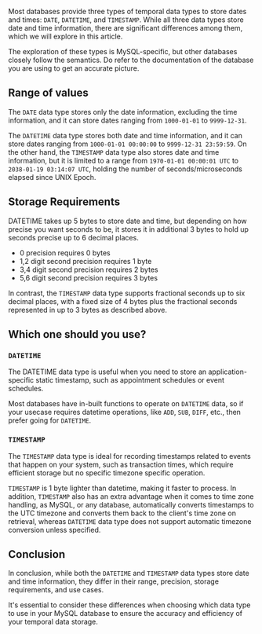 Most databases provide three types of temporal data types to store dates and times: `DATE`, `DATETIME`, and `TIMESTAMP`. While all three data types store date and time information, there are significant differences among them, which we will explore in this article.

The exploration of these types is MySQL-specific, but other databases closely follow the semantics. Do refer to the documentation of the database you are using to get an accurate picture.

## Range of values

The `DATE` data type stores only the date information, excluding the time information, and it can store dates ranging from `1000-01-01` to `9999-12-31`.

The `DATETIME` data type stores both date and time information, and it can store dates ranging from `1000-01-01 00:00:00` to `9999-12-31 23:59:59`. On the other hand, the `TIMESTAMP` data type also stores date and time information, but it is limited to a range from `1970-01-01 00:00:01 UTC` to `2038-01-19 03:14:07 UTC`, holding the number of seconds/microseconds elapsed since UNIX Epoch.

## Storage Requirements

DATETIME takes up 5 bytes to store date and time, but depending on how precise you want seconds to be, it stores it in additional 3 bytes to hold up seconds precise up to 6 decimal places.

- 0 precision requires 0 bytes
- 1,2 digit second precision requires 1 byte
- 3,4 digit second precision requires 2 bytes
- 5,6 digit second precision requires 3 bytes

In contrast, the `TIMESTAMP` data type supports fractional seconds up to six decimal places, with a fixed size of 4 bytes plus the fractional seconds represented in up to 3 bytes as described above.

## Which one should you use?

### `DATETIME`

The DATETIME data type is useful when you need to store an application-specific static timestamp, such as appointment schedules or event schedules.

Most databases have in-built functions to operate on `DATETIME` data, so if your usecase requires datetime operations, like `ADD`, `SUB`, `DIFF`, etc., then prefer going for `DATETIME`.

### `TIMESTAMP`

The `TIMESTAMP` data type is ideal for recording timestamps related to events that happen on your system, such as transaction times, which require efficient storage but no specific timezone specific operation.

`TIMESTAMP` is 1 byte lighter than datetime, making it faster to process. In addition, `TIMESTAMP` also has an extra advantage when it comes to time zone handling, as MySQL, or any database, automatically converts timestamps to the UTC timezone and converts them back to the client's time zone on retrieval, whereas `DATETIME` data type does not support automatic timezone conversion unless specified.

## Conclusion

In conclusion, while both the `DATETIME` and `TIMESTAMP` data types store date and time information, they differ in their range, precision, storage requirements, and use cases.

It's essential to consider these differences when choosing which data type to use in your MySQL database to ensure the accuracy and efficiency of your temporal data storage.
